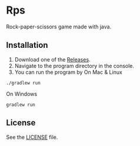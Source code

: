 # Rps
Rock-paper-scissors game made with java.

## Installation
1. Download one of the [Releases](https://github.com/Covoex/Rps/releases).
2. Navigate to the program directory in the console.
3. You can run the program by
On Mac & Linux
```
./gradlew run
```

On Windows
```
gradlew run
```

## License
See the [LICENSE](https://github.com/Covoex/RCP/blob/master/LICENSE) file.
